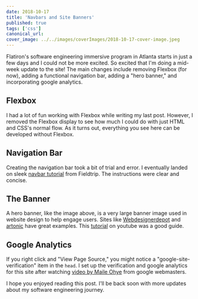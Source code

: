 ```yaml
---
date: 2018-10-17
title: 'Navbars and Site Banners'
published: true
tags: ['css']
canonical_url:
cover_image: ../../images/coverImages/2018-10-17-cover-image.jpeg
---
```


Flatiron's software engineering immersive program in Atlanta starts in just a few days and I could not be more excited. So excited that I'm doing a mid-week update to the site! The main changes include removing Flexbox (for now), adding a functional navigation bar, adding a "hero banner," and incorporating google analytics.

## Flexbox

I had a lot of fun working with Flexbox while writing my last post. However, I removed the Flexbox display to see how much I could do with just HTML and CSS's normal flow. As it turns out, everything you see here can be developed without Flexbox.

## Navigation Bar

Creating the navigation bar took a bit of trial and error. I eventually landed on sleek [navbar tutorial](https://wearefieldtrip.com/journal/css-horizontal-navigation-bar/) from Fieldtrip. The instructions were clear and concise.

## The Banner

A hero banner, like the image above, is a very large banner image used in website design to help engage users. Sites like [Webdesignerdepot](https://www.webdesignerdepot.com/) and [artonic](https://www.artonicweb.com/learn/hero-images/) have great examples. This [tutorial](https://www.youtube.com/watch?v=tb_EwQOa_ao) on youtube was a good guide.

## Google Analytics

If you right click and "View Page Source," you might notice a "google-site-verification" item in the `head`. I set up the verification and google analytics for this site after watching [video by Maile Ohye](https://www.youtube.com/watch?v=El3IZFGERbM) from google webmasters.

I hope you enjoyed reading this post. I'll be back soon with more updates about my software engineering journey.

